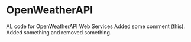 # OpenWeatherAPI
AL code for OpenWeatherAPI Web Services
Added some comment (this).
Added something and removed something.

